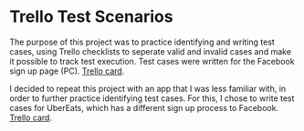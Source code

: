 # Trello Test Scenarios

The purpose of this project was to practice identifying and writing test cases, using Trello checklists to seperate valid and invalid cases and make it possible to track test execution. Test cases were written for the Facebook sign up page (PC). [Trello card](https://trello.com/c/08Jm4Ibo).

I decided to repeat this project with an app that I was less familiar with, in order to further practice identifying test cases. For this, I chose to write test cases for UberEats, which has a different sign up process to Facebook. [Trello card](https://trello.com/c/QgURZJUW).
